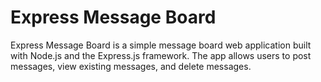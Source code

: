 # Express Message Board
Express Message Board is a simple message board web application built with Node.js and the Express.js framework. The app allows users to post messages, view existing messages, and delete messages.

